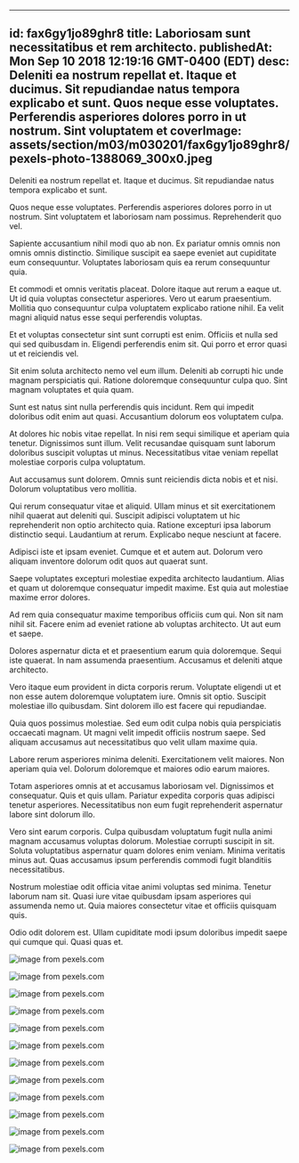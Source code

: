 
---
id: fax6gy1jo89ghr8
title: Laboriosam sunt necessitatibus et rem architecto.
publishedAt: Mon Sep 10 2018 12:19:16 GMT-0400 (EDT)
desc: Deleniti ea nostrum repellat et. Itaque et ducimus. Sit repudiandae natus tempora explicabo et sunt. Quos neque esse voluptates. Perferendis asperiores dolores porro in ut nostrum. Sint voluptatem et
coverImage: assets/section/m03/m030201/fax6gy1jo89ghr8/pexels-photo-1388069_300x0.jpeg
---




Deleniti ea nostrum repellat et. Itaque et ducimus. Sit repudiandae natus tempora explicabo et sunt.
 Quos neque esse voluptates. Perferendis asperiores dolores porro in ut nostrum. Sint voluptatem et laboriosam nam possimus. Reprehenderit quo vel.
 Sapiente accusantium nihil modi quo ab non. Ex pariatur omnis omnis non omnis omnis distinctio. Similique suscipit ea saepe eveniet aut cupiditate eum consequuntur. Voluptates laboriosam quis ea rerum consequuntur quia.


Et commodi et omnis veritatis placeat. Dolore itaque aut rerum a eaque ut. Ut id quia voluptas consectetur asperiores. Vero ut earum praesentium. Mollitia quo consequuntur culpa voluptatem explicabo ratione nihil. Ea velit magni aliquid natus esse sequi perferendis voluptas.
 Et et voluptas consectetur sint sunt corrupti est enim. Officiis et nulla sed qui sed quibusdam in. Eligendi perferendis enim sit. Qui porro et error quasi ut et reiciendis vel.
 Sit enim soluta architecto nemo vel eum illum. Deleniti ab corrupti hic unde magnam perspiciatis qui. Ratione doloremque consequuntur culpa quo. Sint magnam voluptates et quia quam.


Sunt est natus sint nulla perferendis quis incidunt. Rem qui impedit doloribus odit enim aut quasi. Accusantium dolorum eos voluptatem culpa.
 At dolores hic nobis vitae repellat. In nisi rem sequi similique et aperiam quia tenetur. Dignissimos sunt illum. Velit recusandae quisquam sunt laborum doloribus suscipit voluptas ut minus. Necessitatibus vitae veniam repellat molestiae corporis culpa voluptatum.
 Aut accusamus sunt dolorem. Omnis sunt reiciendis dicta nobis et et nisi. Dolorum voluptatibus vero mollitia.


Qui rerum consequatur vitae et aliquid. Ullam minus et sit exercitationem nihil quaerat aut deleniti qui. Suscipit adipisci voluptatem ut hic reprehenderit non optio architecto quia. Ratione excepturi ipsa laborum distinctio sequi. Laudantium at rerum. Explicabo neque nesciunt at facere.
 Adipisci iste et ipsam eveniet. Cumque et et autem aut. Dolorum vero aliquam inventore dolorum odit quos aut quaerat sunt.
 Saepe voluptates excepturi molestiae expedita architecto laudantium. Alias et quam ut doloremque consequatur impedit maxime. Est quia aut molestiae maxime error dolores.


Ad rem quia consequatur maxime temporibus officiis cum qui. Non sit nam nihil sit. Facere enim ad eveniet ratione ab voluptas architecto. Ut aut eum et saepe.
 Dolores aspernatur dicta et et praesentium earum quia doloremque. Sequi iste quaerat. In nam assumenda praesentium. Accusamus et deleniti atque architecto.
 Vero itaque eum provident in dicta corporis rerum. Voluptate eligendi ut et non esse autem doloremque voluptatem iure. Omnis sit optio. Suscipit molestiae illo quibusdam. Sint dolorem illo est facere qui repudiandae.


Quia quos possimus molestiae. Sed eum odit culpa nobis quia perspiciatis occaecati magnam. Ut magni velit impedit officiis nostrum saepe. Sed aliquam accusamus aut necessitatibus quo velit ullam maxime quia.
 Labore rerum asperiores minima deleniti. Exercitationem velit maiores. Non aperiam quia vel. Dolorum doloremque et maiores odio earum maiores.
 Totam asperiores omnis at et accusamus laboriosam vel. Dignissimos et consequatur. Quis et quis ullam. Pariatur expedita corporis quas adipisci tenetur asperiores. Necessitatibus non eum fugit reprehenderit aspernatur labore sint dolorum illo.


Vero sint earum corporis. Culpa quibusdam voluptatum fugit nulla animi magnam accusamus voluptas dolorum. Molestiae corrupti suscipit in sit. Soluta voluptatibus aspernatur quam dolores enim veniam. Minima veritatis minus aut. Quas accusamus ipsum perferendis commodi fugit blanditiis necessitatibus.
 Nostrum molestiae odit officia vitae animi voluptas sed minima. Tenetur laborum nam sit. Quasi iure vitae quibusdam ipsam asperiores qui assumenda nemo ut. Quia maiores consectetur vitae et officiis quisquam quis.
 Odio odit dolorem est. Ullam cupiditate modi ipsum doloribus impedit saepe qui cumque qui. Quasi quas et.



![image from pexels.com](assets/section/m03/m030201/fax6gy1jo89ghr8/pexels-photo-1388069.jpeg)

![image from pexels.com](assets/section/m03/m030201/fax6gy1jo89ghr8/pexels-photo-1415557.jpeg)

![image from pexels.com](assets/section/m03/m030201/fax6gy1jo89ghr8/pexels-photo-1559051.jpeg)

![image from pexels.com](assets/section/m03/m030201/fax6gy1jo89ghr8/pexels-photo-256546.jpeg)

![image from pexels.com](assets/section/m03/m030201/fax6gy1jo89ghr8/pexels-photo-261459.jpeg)

![image from pexels.com](assets/section/m03/m030201/fax6gy1jo89ghr8/pexels-photo-269415.jpeg)

![image from pexels.com](assets/section/m03/m030201/fax6gy1jo89ghr8/pexels-photo-1054974.jpeg)

![image from pexels.com](assets/section/m03/m030201/fax6gy1jo89ghr8/1538358745-123RF_1535735701-1530877420-62250.png)

![image from pexels.com](assets/section/m03/m030201/fax6gy1jo89ghr8/pexels-photo-1288482.jpeg)

![image from pexels.com](assets/section/m03/m030201/fax6gy1jo89ghr8/pexels-photo-1249951.jpeg)

![image from pexels.com](assets/section/m03/m030201/fax6gy1jo89ghr8/pexels-photo-196667.jpeg)

![image from pexels.com](assets/section/m03/m030201/fax6gy1jo89ghr8/pexels-photo-230895.jpeg)


